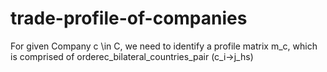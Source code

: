 # trade-profile-of-companies

For given Company c \in C, we need to identify a profile matrix m_c, which is comprised of orderec_bilateral_countries_pair (c_i->j_hs) 
